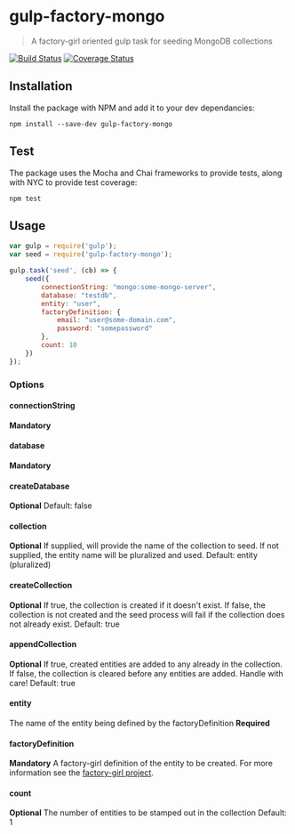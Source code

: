 # gulp-factory-mongo
>A factory-girl oriented gulp task for seeding MongoDB collections

[![Build Status](https://travis-ci.org/TheMagoo73/gulp-factory-mongo.svg?branch=master)](https://travis-ci.org/TheMagoo73/gulp-factory-mongo) [![Coverage Status](https://coveralls.io/repos/github/TheMagoo73/gulp-factory-mongo/badge.svg?branch=master)](https://coveralls.io/github/TheMagoo73/gulp-factory-mongo?branch=master)

## Installation

Install the package with NPM and add it to your dev dependancies:

`npm install --save-dev gulp-factory-mongo`

## Test

The package uses the Mocha and Chai frameworks to provide tests, along with NYC to provide test coverage:

`npm test`

## Usage

```javascript
var gulp = require('gulp');
var seed = require('gulp-factory-mongo');

gulp.task('seed', (cb) => {
    seed({
        connectionString: "mongo:some-mongo-server",
        database: "testdb",
        entity: "user",
        factoryDefinition: {
            email: "user@some-domain.com",
            password: "somepassword"
        },
        count: 10
    })
});
```
### Options 

#### connectionString
**Mandatory**

#### database
**Mandatory**

#### createDatabase
**Optional**
Default: false

#### collection
**Optional**
If supplied, will provide the name of the collection to seed. If not supplied, the entity name will be pluralized and used.
Default: entity (pluralized)

#### createCollection
**Optional**
If true, the collection is created if it doesn't exist. If false, the collection is not created and the seed process will fail if the collection does not already exist.
Default: true

#### appendCollection
**Optional**
If true, created entities are added to any already in the collection. If false, the collection is cleared before any entities are added. Handle with care!
Default: true

#### entity
The name of the entity being defined by the factoryDefinition
**Required**

#### factoryDefinition
**Mandatory**
A factory-girl definition of the entity to be created. For more information see the [factory-girl project](https://github.com/aexmachina/factory-girl).

#### count
**Optional**
The number of entities to be stamped out in the collection
Default: 1



